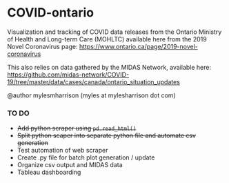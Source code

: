 # COVID-ontario

Visualization and tracking of COVID data releases from the Ontario Ministry of Health and Long-term Care (MOHLTC) available here from the 2019 Novel Coronavirus page: https://www.ontario.ca/page/2019-novel-coronavirus

This also relies on data gathered by the MIDAS Network, available here: https://github.com/midas-network/COVID-19/tree/master/data/cases/canada/ontario_situation_updates

@author mylesmharrison (myles at mylesharrison dot com)

### TO DO

- <s>Add python scraper using `pd.read_html()`</s>
- <s>Split python scaper into separate python file and automate csv generation</s>
- Test automation of web scraper
- Create .py file for batch plot generation / update
- Organize csv output and MIDAS data
- Tableau dashboarding
